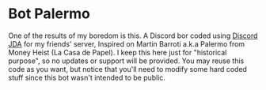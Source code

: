 # Bot Palermo

One of the results of my boredom is this.
A Discord bor coded using [Discord JDA](https://github.com/DV8FromTheWorld/JDA) for my friends' server, Inspired on Martin Barroti a.k.a Palermo from Money Heist (La Casa de Papel).
I keep this here just for "historical purpose", so no updates or support will be provided.
You may reuse this code as you want, but notice that you'll need to modify some hard coded stuff since this bot wasn't intended to be public.
